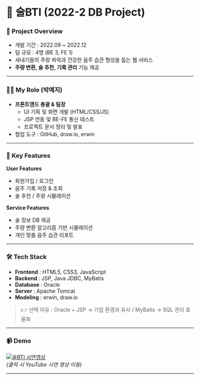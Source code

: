 # 🍶 술BTI (2022-2 DB Project)

### 📌 Project Overview
- 개발 기간 : 2022.09 ~ 2022.12  
- 팀 규모 : 4명 (BE 3, FE 1)  
- 새내기들의 주량 파악과 건강한 음주 습관 형성을 돕는 웹 서비스
- **주량 변환, 술 추천, 기록 관리** 기능 제공  

---

### 🧑‍💻 My Role (박예지)
- **프론트엔드 총괄 & 팀장**
  - UI 기획 및 화면 개발 (HTML/CSS/JS)
  - JSP 연동 및 BE-FE 통신 테스트
  - 프로젝트 문서 정리 및 발표
- 협업 도구 : GitHub, draw.io, erwin

---

### 🔑 Key Features
**User Features**
- 회원가입 / 로그인
- 음주 기록 저장 & 조회
- 술 추천 / 주량 시뮬레이션

**Service Features**
- 술 정보 DB 제공
- 주량 변환 알고리즘 기반 시뮬레이션
- 개인 맞춤 음주 습관 리포트

---

### 🛠 Tech Stack
- **Frontend** : HTML5, CSS3, JavaScript  
- **Backend** : JSP, Java JDBC, MyBatis  
- **Database** : Oracle  
- **Server** : Apache Tomcat  
- **Modeling** : erwin, draw.io  

> 👉 선택 이유 : Oracle + JSP → 기업 환경과 유사 / MyBatis → SQL 관리 효율화

---

### 📹 Demo
[![술BTI 시연영상](http://img.youtube.com/vi/BZxmVLw3Cbw/0.jpg)](https://youtu.be/BZxmVLw3Cbw)  
*(클릭 시 YouTube 시연 영상 이동)*

---
